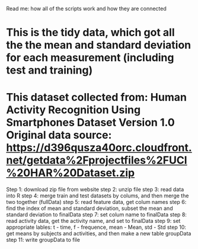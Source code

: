 Read me: how all of the scripts work and how they are connected


This is the tidy data, which got all the the mean and standard deviation for each measurement (including test and training)
=================================================================================================================================
This dataset collected from: Human Activity Recognition Using Smartphones Dataset Version 1.0
Original data source: https://d396qusza40orc.cloudfront.net/getdata%2Fprojectfiles%2FUCI%20HAR%20Dataset.zip
==================================================================================================================
Step 1: download zip file from website
step 2: unzip file
step 3: read data into R
step 4: merge train and test datasets by colums, and then merge the two together (fullData)
step 5: read feature data, get colum names
step 6: find the index of mean and standard deviation, subset the mean and standard deviation to finalData
step 7: set colum name to finalData
step 8: read activity data, get the activity name, and set to finalData
step 9: set appropriate lables: t - time, f - frequence, mean - Mean, std - Std
step 10: get means by subjects and activities, and then make a new table groupData
step 11: write groupData to file


